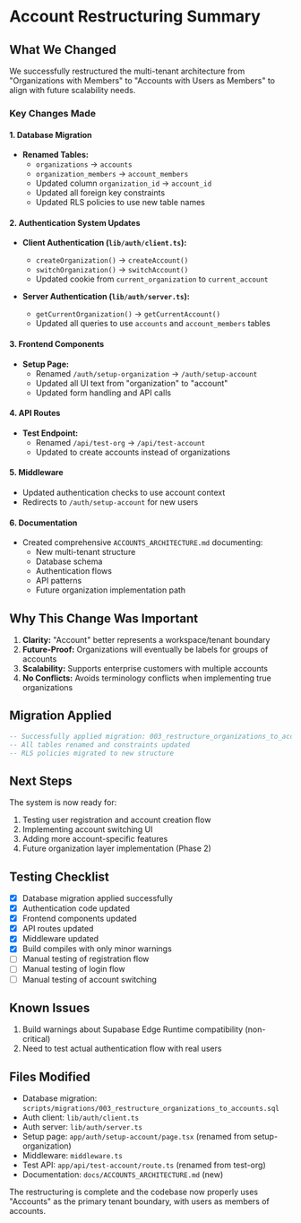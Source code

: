 # Account Restructuring Summary

## What We Changed

We successfully restructured the multi-tenant architecture from "Organizations with Members" to "Accounts with Users as Members" to align with future scalability needs.

### Key Changes Made

#### 1. Database Migration
- **Renamed Tables:**
  - `organizations` → `accounts`
  - `organization_members` → `account_members`
  - Updated column `organization_id` → `account_id`
  - Updated all foreign key constraints
  - Updated RLS policies to use new table names

#### 2. Authentication System Updates
- **Client Authentication (`lib/auth/client.ts`):**
  - `createOrganization()` → `createAccount()`
  - `switchOrganization()` → `switchAccount()`
  - Updated cookie from `current_organization` to `current_account`
  
- **Server Authentication (`lib/auth/server.ts`):**
  - `getCurrentOrganization()` → `getCurrentAccount()`
  - Updated all queries to use `accounts` and `account_members` tables

#### 3. Frontend Components
- **Setup Page:**
  - Renamed `/auth/setup-organization` → `/auth/setup-account`
  - Updated all UI text from "organization" to "account"
  - Updated form handling and API calls

#### 4. API Routes
- **Test Endpoint:**
  - Renamed `/api/test-org` → `/api/test-account`
  - Updated to create accounts instead of organizations

#### 5. Middleware
- Updated authentication checks to use account context
- Redirects to `/auth/setup-account` for new users

#### 6. Documentation
- Created comprehensive `ACCOUNTS_ARCHITECTURE.md` documenting:
  - New multi-tenant structure
  - Database schema
  - Authentication flows
  - API patterns
  - Future organization implementation path

## Why This Change Was Important

1. **Clarity:** "Account" better represents a workspace/tenant boundary
2. **Future-Proof:** Organizations will eventually be labels for groups of accounts
3. **Scalability:** Supports enterprise customers with multiple accounts
4. **No Conflicts:** Avoids terminology conflicts when implementing true organizations

## Migration Applied

```sql
-- Successfully applied migration: 003_restructure_organizations_to_accounts
-- All tables renamed and constraints updated
-- RLS policies migrated to new structure
```

## Next Steps

The system is now ready for:
1. Testing user registration and account creation flow
2. Implementing account switching UI
3. Adding more account-specific features
4. Future organization layer implementation (Phase 2)

## Testing Checklist

- [x] Database migration applied successfully
- [x] Authentication code updated
- [x] Frontend components updated
- [x] API routes updated
- [x] Middleware updated
- [x] Build compiles with only minor warnings
- [ ] Manual testing of registration flow
- [ ] Manual testing of login flow
- [ ] Manual testing of account switching

## Known Issues

1. Build warnings about Supabase Edge Runtime compatibility (non-critical)
2. Need to test actual authentication flow with real users

## Files Modified

- Database migration: `scripts/migrations/003_restructure_organizations_to_accounts.sql`
- Auth client: `lib/auth/client.ts`
- Auth server: `lib/auth/server.ts`
- Setup page: `app/auth/setup-account/page.tsx` (renamed from setup-organization)
- Middleware: `middleware.ts`
- Test API: `app/api/test-account/route.ts` (renamed from test-org)
- Documentation: `docs/ACCOUNTS_ARCHITECTURE.md` (new)

The restructuring is complete and the codebase now properly uses "Accounts" as the primary tenant boundary, with users as members of accounts.
